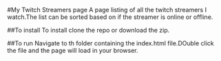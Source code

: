 #My Twitch Streamers page
A page listing of all the twitch streamers I watch.The list can be sorted based on if the streamer is online or offline.

##To install
To install clone the repo or download the zip.

##To run
Navigate to th folder containing the index.html file.DOuble click the file and the page will load in your browser.